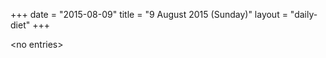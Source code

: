 +++
date = "2015-08-09"
title = "9 August 2015 (Sunday)"
layout = "daily-diet"
+++


\<no entries\>

